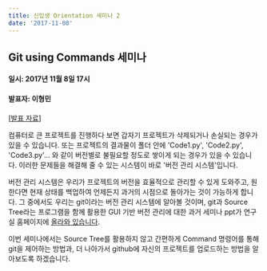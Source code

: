 ```yaml
---
title: 신입생 Orientation 세미나 2
date: '2017-11-08'
---
```


## Git using Commands 세미나

#### 일시: 2017년 11월 8일 17시
#### 발표자: 이형민

[[발표 자료](/seminar/regular/git.pptx)]

컴퓨터로 큰 프로젝트를 진행하다 보면 갑자기 프로젝트가 삭제되거나 손실되는 경우가 있을 수 있습니다. 또는 프로젝트의 결과물이 폴더 안에 'Code1.py', 'Code2.py', 'Code3.py'... 와 같이 버전별로 불필요할 정도로 쌓이게 되는 경우가 있을 수 있습니다. 이러한 문제들을 해결해 줄 수 있는 시스템이 바로 '버전 관리 시스템'입니다.

버전 관리 시스템은 우리가 프로젝트의 버전을 효율적으로 관리할 수 있게 도와주고, 원한다면 현재 상태를 백업하여 언제든지 과거의 시점으로 돌아가는 것이 가능하게 합니다. 그 중에서도 우리는 git이라는 버전 관리 시스템에 알아볼 것이며, git과 Source Tree라는 프로그램을 함께 활용한 GUI 기반 버전 관리에 대한 과거 세미나 ppt가 연구실 홈페이지에 [올라와 있습니다](http://mvp.yonsei.ac.kr/index.php?mid=brdb&page=2&document_srl=4831).

이번 세미나에서는 Source Tree를 활용하지 않고 간편하게 Command 명령어를 통해 git을 제어하는 방법과, 더 나아가서 github에 자신의 프로젝트를 업로드하는 방법을 알아보도록 하겠습니다.

<br>
<br>
